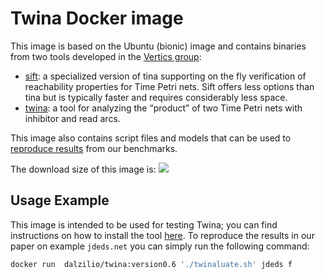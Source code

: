 Twina Docker image
=================

This image is based on the Ubuntu (bionic) image and contains binaries from two
tools developed in the [Vertics group](https://www.laas.fr/public/en/vertics):

* [sift](http://projects.laas.fr/tina/): a specialized version of tina
  supporting on the fly verification of reachability properties for Time Petri
  nets. Sift offers less options than tina but is typically faster and requires
  considerably less space.
* [twina](https://projects.laas.fr/twina/): a tool for analyzing the “product”
  of two Time Petri nets with inhibitor and read arcs.

This image also contains script files and models that can be used to [reproduce
results](https://projects.laas.fr/twina/post/reproducibility/) from our
benchmarks.

The download size of this image is: [![](https://images.microbadger.com/badges/image/dalzilio/twina.svg)](https://microbadger.com/images/dalzilio/twina "Get your own image badge on microbadger.com")

Usage Example
-------------

This image is intended to be used for testing Twina; you can find instructions
on how to install the tool [here](https://projects.laas.fr/twina/#download). To
reproduce the results in our paper on example ``jdeds.net`` you can simply run
the following command:

```sh
docker run  dalzilio/twina:version0.6 './twinaluate.sh' jdeds f
```
